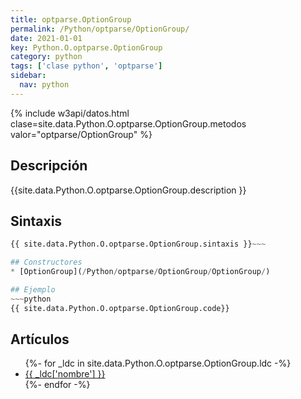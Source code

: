 ```yaml
---
title: optparse.OptionGroup
permalink: /Python/optparse/OptionGroup/
date: 2021-01-01
key: Python.O.optparse.OptionGroup
category: python
tags: ['clase python', 'optparse']
sidebar: 
  nav: python
---
```


{% include w3api/datos.html clase=site.data.Python.O.optparse.OptionGroup.metodos valor="optparse/OptionGroup" %}

## Descripción
{{site.data.Python.O.optparse.OptionGroup.description }}

## Sintaxis
~~~python
{{ site.data.Python.O.optparse.OptionGroup.sintaxis }}~~~

## Constructores
* [OptionGroup](/Python/optparse/OptionGroup/OptionGroup/)

## Ejemplo
~~~python
{{ site.data.Python.O.optparse.OptionGroup.code}}
~~~

## Artículos
<ul>
{%- for _ldc in site.data.Python.O.optparse.OptionGroup.ldc -%}
   <li>
       <a href="{{_ldc['url'] }}">{{ _ldc['nombre'] }}</a>
   </li>
{%- endfor -%}
</ul>
